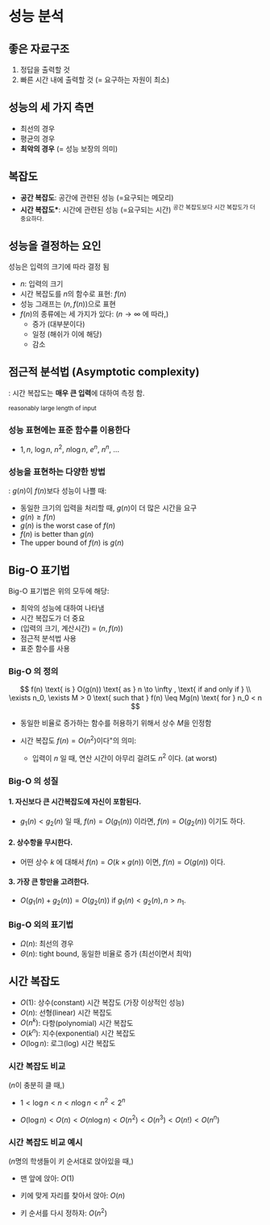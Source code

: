 # 성능 분석

## 좋은 자료구조

1. 정답을 출력할 것
2. 빠른 시간 내에 출력할 것 (= 요구하는 자원이 최소)

## 성능의 세 가지 측면

-   최선의 경우
-   평균의 경우
-   **최악의 경우** (= 성능 보장의 의미)

## 복잡도

-   **공간 복잡도**: 공간에 관련된 성능 (=요구되는 메모리)
-   **시간 복잡도\***: 시간에 관련된 성능 (=요구되는 시간)
    <sup>공간 복잡도보다 시간 복잡도가 더 중요하다.</sup>

## 성능을 결정하는 요인

성능은 입력의 크기에 따라 결정 됨

-   $n$: 입력의 크기
-   시간 복잡도를 $n$의 함수로 표현: $f(n)$
-   성능 그래프는 $(n, f(n))$으로 표현
-   $f(n)$의 종류에는 세 가지가 있다: ($n \to \infty$ 에 따라,)
    -   증가 (대부분이다)
    -   일정 (해쉬가 이에 해당)
    -   감소

## 점근적 분석법 (Asymptotic complexity)

: 시간 복잡도는 **매우 큰 입력**에 대하여 측정 함.

<sup>reasonably large length of input</sup>

### 성능 표현에는 표준 함수를 이용한다

-   $1, n$, $\log n$, $n^2$, $n \log n$, $e^n$, $n^n$, ...

### 성능을 표현하는 다양한 방법

: $g(n)$이 $f(n)$보다 성능이 나쁠 때:

-   동일한 크기의 입력을 처리할 때, $g(n)$이 더 많은 시간을 요구
-   $g(n) \geq f(n)$
-   $g(n)$ is the worst case of $f(n)$
-   $f(n)$ is better than $g(n)$
-   The upper bound of $f(n)$ is $g(n)$

## Big-O 표기법

Big-O 표기법은 위의 모두에 해당:

-   최악의 성능에 대하여 나타냄
-   시간 복잡도가 더 중요
-   (입력의 크기, 계산시간) = $(n, f(n))$
-   점근적 분석법 사용
-   표준 함수를 사용

### Big-O 의 정의

$$
f(n) \text{ is } O(g(n)) \text{ as } n \to \infty , \text{ if and only if } \\
\exists n_0, \exists M > 0 \text{ such that } f(n) \leq Mg(n) \text{ for } n_0 < n
$$

-   동일한 비율로 증가하는 함수를 허용하기 위해서 상수 $M$을 인정함

-   시간 복잡도 $f(n) = O(n^2)$이다"의 의미:
    -   입력이 $n$ 일 때, 연산 시간이 아무리 걸려도 $n^2$ 이다. (at worst)

### Big-O 의 성질

#### 1. 자신보다 큰 시간복잡도에 자신이 포함된다.

-   $g_1(n) < g_2(n)$ 일 때, $f(n) = O(g_1(n))$ 이라면, $f(n) = O(g_2(n))$ 이기도 하다.

#### 2. 상수항을 무시한다.

-   어떤 상수 $k$ 에 대해서 $f(n) = O(k \times g(n))$ 이면, $f(n) = O(g(n))$ 이다.

#### 3. 가장 큰 항만을 고려한다.

-   $O(g_1(n) + g_2(n)) = O(g_2(n)) \text{ if } g_1(n) < g_2(n), n > n_1$.

### Big-O 외의 표기법

-   $\Omega (n)$: 최선의 경우
-   $\Theta (n)$: tight bound, 동일한 비율로 증가 (최선이면서 최악)

## 시간 복잡도

-   $O(1)$: 상수(constant) 시간 복잡도 (가장 이상적인 성능)
-   $O(n)$: 선형(linear) 시간 복잡도
-   $O(n^k)$: 다항(polynomial) 시간 복잡도
-   $O(k^n)$: 지수(exponential) 시간 복잡도
-   $O(\log n)$: 로그(log) 시간 복잡도

### 시간 복잡도 비교

($n$이 충분히 클 때,)

-   $1 < \log n < n < n \log n < n^2 < 2^n$

-   $O(\log n) < O(n) < O(n \log n) < O(n^2) < O(n^3) < O(n!) < O(n^n)$

### 시간 복잡도 비교 예시

($n$명의 학생들이 키 순서대로 앉아있을 때,)

-   맨 앞에 앉아: $O(1)$

-   키에 맞게 자리를 찾아서 앉아: $O(n)$

-   키 순서를 다시 정하자: $O(n^2)$
